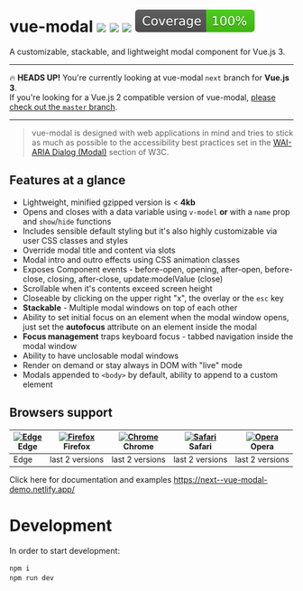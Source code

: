# vue-modal <a href="https://npm.im/@kouts/vue-modal"><img src="https://badgen.net/npm/v/@kouts/vue-modal/next"></a> ![](https://img.badgesize.io/kouts/vue-modal/next/dist/vue-modal.umd.js.svg) ![](https://img.badgesize.io/kouts/vue-modal/next/dist/vue-modal.umd.js.svg?compression=gzip) ![](coverage/badge.svg)

A customizable, stackable, and lightweight modal component for Vue.js 3.

---

:fire: **HEADS UP!** You're currently looking at vue-modal `next` branch for **Vue.js 3**.  
If you're looking for a Vue.js 2 compatible version of vue-modal, [please check out the `master` branch](https://github.com/kouts/vue-modal/tree/master).

---

> vue-modal is designed with web applications in mind and tries to stick as much as possible
> to the accessibility best practices set in the [WAI-ARIA Dialog (Modal)](https://www.w3.org/TR/wai-aria-practices/#dialog_modal) section
> of W3C.

## Features at a glance

- Lightweight, minified gzipped version is < **4kb**
- Opens and closes with a data variable using `v-model` **or** with a `name` prop and `show`/`hide` functions
- Includes sensible default styling but it's also highly customizable via user CSS classes and styles
- Override modal title and content via slots
- Modal intro and outro effects using CSS animation classes
- Exposes Component events - before-open, opening, after-open, before-close, closing, after-close, update:modelValue (close)
- Scrollable when it's contents exceed screen height
- Closeable by clicking on the upper right "x", the overlay or the `esc` key
- **Stackable** - Multiple modal windows on top of each other
- Ability to set initial focus on an element when the modal window opens, just set the **autofocus** attribute on an element inside the modal
- **Focus management** traps keyboard focus - tabbed navigation inside the modal window
- Ability to have unclosable modal windows
- Render on demand or stay always in DOM with "live" mode
- Modals appended to `<body>` by default, ability to append to a custom element

## Browsers support

| [<img src="https://raw.githubusercontent.com/alrra/browser-logos/master/src/edge/edge_48x48.png" alt="Edge" width="24px" height="24px" />](http://godban.github.io/browsers-support-badges/)<br/>Edge | [<img src="https://raw.githubusercontent.com/alrra/browser-logos/master/src/firefox/firefox_48x48.png" alt="Firefox" width="24px" height="24px" />](http://godban.github.io/browsers-support-badges/)<br/>Firefox | [<img src="https://raw.githubusercontent.com/alrra/browser-logos/master/src/chrome/chrome_48x48.png" alt="Chrome" width="24px" height="24px" />](http://godban.github.io/browsers-support-badges/)<br/>Chrome | [<img src="https://raw.githubusercontent.com/alrra/browser-logos/master/src/safari/safari_48x48.png" alt="Safari" width="24px" height="24px" />](http://godban.github.io/browsers-support-badges/)<br/>Safari | [<img src="https://raw.githubusercontent.com/alrra/browser-logos/master/src/opera/opera_48x48.png" alt="Opera" width="24px" height="24px" />](http://godban.github.io/browsers-support-badges/)<br/>Opera |
| ----------------------------------------------------------------------------------------------------------------------------------------------------------------------------------------------------- | ----------------------------------------------------------------------------------------------------------------------------------------------------------------------------------------------------------------- | ------------------------------------------------------------------------------------------------------------------------------------------------------------------------------------------------------------- | ------------------------------------------------------------------------------------------------------------------------------------------------------------------------------------------------------------- | --------------------------------------------------------------------------------------------------------------------------------------------------------------------------------------------------------- |
| Edge                                                                                                                                                                                                  | last 2 versions                                                                                                                                                                                                   | last 2 versions                                                                                                                                                                                               | last 2 versions                                                                                                                                                                                               | last 2 versions                                                                                                                                                                                           |

Click here for documentation and examples
https://next--vue-modal-demo.netlify.app/

# Development

In order to start development:

```sh
npm i
npm run dev
```
